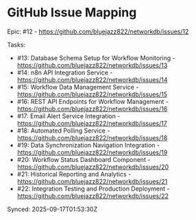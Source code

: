 # GitHub Issue Mapping

Epic: #12 - https://github.com/bluejazz822/networkdb/issues/12

Tasks:
- #13: Database Schema Setup for Workflow Monitoring - https://github.com/bluejazz822/networkdb/issues/13
- #14: n8n API Integration Service - https://github.com/bluejazz822/networkdb/issues/14
- #15: Workflow Data Management Service - https://github.com/bluejazz822/networkdb/issues/15
- #16: REST API Endpoints for Workflow Management - https://github.com/bluejazz822/networkdb/issues/16
- #17: Email Alert Service Integration - https://github.com/bluejazz822/networkdb/issues/17
- #18: Automated Polling Service - https://github.com/bluejazz822/networkdb/issues/18
- #19: Data Synchronization Navigation Integration - https://github.com/bluejazz822/networkdb/issues/19
- #20: Workflow Status Dashboard Component - https://github.com/bluejazz822/networkdb/issues/20
- #21: Historical Reporting and Analytics - https://github.com/bluejazz822/networkdb/issues/21
- #22: Integration Testing and Production Deployment - https://github.com/bluejazz822/networkdb/issues/22

Synced: 2025-09-17T01:53:30Z